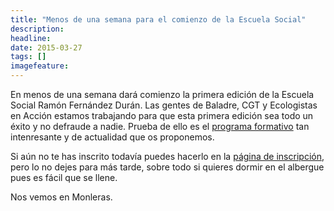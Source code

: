 ```yaml
---
title: "Menos de una semana para el comienzo de la Escuela Social"
description: 
headline: 
date: 2015-03-27
tags: []
imagefeature: 
---
```


En menos de una semana dará comienzo la primera edición de la Escuela Social Ramón Fernández Durán. Las gentes de Baladre, CGT y Ecologistas en Acción estamos trabajando para que esta primera edición sea todo un éxito y no defraude a nadie. Prueba de ello es el [programa formativo](http://escuelaramonfdez.org/contenidos/) tan intenresante y de actualidad que os proponemos. 

Si aún no te has inscrito todavía puedes hacerlo en la [página de inscripción](http://escuelaramonfdez.org/inscripcion), pero lo no dejes para más tarde, sobre todo si quieres dormir en el albergue pues es fácil que se llene. 

Nos vemos en Monleras. 